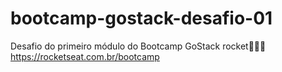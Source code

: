 # bootcamp-gostack-desafio-01
Desafio do primeiro módulo do Bootcamp GoStack rocket👨🏻‍🚀 https://rocketseat.com.br/bootcamp
